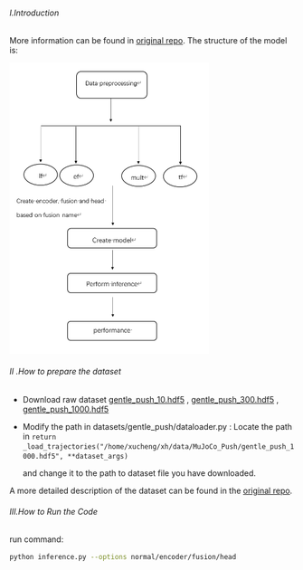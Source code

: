 ###### Ⅰ.Introduction

More information can be found in [original repo](https://github.com/brentyi/multimodalfilter). The structure of the model is:

<img src = "./structure.png" width = 70%>



###### Ⅱ .How to prepare the dataset

- Download raw dataset [gentle_push_10.hdf5](https://drive.google.com/file/d/1qmBCfsAGu8eew-CQFmV1svodl9VJa6fX/view) , [gentle_push_300.hdf5](https://drive.google.com/file/d/18dr1z0N__yFiP_DAKxy-Hs9Vy_AsaW6Q/view) , [gentle_push_1000.hdf5](https://drive.google.com/file/d/1JTgmq1KPRK9HYi8BgvljKg5MPqT_N4cR/view) 

- Modify the path in datasets/gentle_push/dataloader.py : Locate the path in 
  `return _load_trajectories("/home/xucheng/xh/data/MuJoCo_Push/gentle_push_1000.hdf5", **dataset_args)`

  and change it to the path to dataset file you have downloaded.

A more detailed description of the dataset can be found in the [original repo](https://github.com/brentyi/multimodalfilter).

###### Ⅲ.How to Run the Code

run command:

```bash
python inference.py --options normal/encoder/fusion/head
```